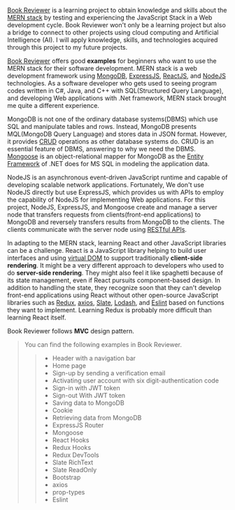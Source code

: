 [Book Reviewer](https://github.com/inthelamp/book-reviewer) is a learning project to obtain knowledge and skills about the [MERN stack](https://www.educative.io/edpresso/what-is-mern-stack) by testing and experiencing the JavaScript Stack in a Web development cycle. Book Reviewer won't only be a learning project but also a bridge to connect to other projects using cloud computing and Artificial Intelligence (AI). I will apply knowledge, skills, and technologies acquired through this project to my future projects.

[Book Reviewer](https://github.com/inthelamp/book-reviewer) offers good <strong>examples</strong> for beginners who want to use the MERN stack for their software development. MERN stack is a web development framework using [MongoDB](https://www.mongodb.com), [ExpressJS](https://expressjs.com), [ReactJS](https://reactjs.org), and [NodeJS](https://nodejs.org) technologies. As a software developer who gets used to seeing program codes written in C#, Java, and C++ with SQL(Structured Query Language), and developing Web applications with .Net framework, MERN stack brought me quite a different experience.

MongoDB is not one of the ordinary database systems(DBMS) which use SQL and manipulate tables and rows. Instead, MongoDB presents MQL(MongoDB Query Language) and stores data in JSON format. However, it provides [CRUD](https://docs.mongodb.com/manual/crud/) operations as other database systems do. CRUD is an essential feature of DBMS, answering to why we need the DBMS. [Mongoose](https://mongoosejs.com/) is an object-relational mapper for MongoDB as the [Entity Framework](https://docs.microsoft.com/en-us/ef/) of .NET does for MS SQL in modeling the application data.

NodeJS is an asynchronous event-driven JavaScript runtime and capable of developing scalable network applications. Fortunately, We don't use NodeJS directly but use ExpressJS, which provides us with APIs to employ the capability of NodeJS for implementing Web applications. For this project, NodeJS, ExpressJS, and Mongoose create and manage a server node that transfers requests from clients(front-end applications) to MongoDB and reversely transfers results from MongoDB to the clients. The clients communicate with the server node using [RESTful APIs](https://restfulapi.net/).

In adapting to the MERN stack, learning React and other JavaScript libraries can be a challenge. React is a JavaScript library helping to build user interfaces and using [virtual DOM](https://reactjs.org/docs/faq-internals.html) to support traditionally <strong>client-side rendering</strong>. It might be a very different approach to developers who used to do <strong>server-side rendering</strong>. They might also feel it like spaghetti because of its state management, even if React pursuits component-based design. In addition to handling the state, they recognize soon that they can't develop front-end applications using React without other open-source JavaScript libraries such as [Redux](https://redux.js.org), [axios](https://github.com/axios/axios), [Slate](https://www.slatejs.org), [Lodash](https://lodash.com/), and [Eslint](https://eslint.org/) based on functions they want to implement. Learning Redux is probably more difficult than learning React itself.

Book Reviewer follows <strong>MVC</strong> design pattern. 

>You can find the following examples in Book Reviewer.
>> - Header with a navigation bar
>> - Home page
>> - Sign-up by sending a verification email
>> - Activating user account with six digit-authentication code
>> - Sign-in with JWT token
>> - Sign-out With JWT token
>> - Saving data to MongoDB
>> - Cookie
>> - Retrieving data from MongoDB
>> - ExpressJS Router
>> - Mongoose
>> - React Hooks
>> - Redux Hooks
>> - Redux DevTools
>> - Slate RichText
>> - Slate ReadOnly
>> - Bootstrap
>> - axios
>> - prop-types
>> - Eslint